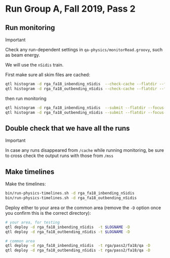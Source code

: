 # Run Group A, Fall 2019, Pass 2

## Run monitoring

> [!IMPORTANT]
> Check any run-dependent settings in `qa-physics/monitorRead.groovy`, such as beam energy.

We will use the `nSidis` train.

First make sure all skim files are cached:
```bash
qtl histogram -d rga_fa18_inbending_nSidis  --check-cache --flatdir --focus-physics /cache/clas12/rg-a/production/recon/fall2018/torus-1/pass2/main/train/nSidis
qtl histogram -d rga_fa18_outbending_nSidis --check-cache --flatdir --focus-physics /cache/clas12/rg-a/production/recon/fall2018/torus+1/pass2/train/nSidis
```
then run monitoring
```bash
qtl histogram -d rga_fa18_inbending_nSidis  --submit --flatdir --focus-physics /cache/clas12/rg-a/production/recon/fall2018/torus-1/pass2/main/train/nSidis
qtl histogram -d rga_fa18_outbending_nSidis --submit --flatdir --focus-physics /cache/clas12/rg-a/production/recon/fall2018/torus+1/pass2/train/nSidis
```

## Double check that we have all the runs

> [!IMPORTANT]
> In case any runs disappeared from `/cache` while running monitoring, be sure to cross check the output
> runs with those from `/mss`

## Make timelines

Make the timelines:
```bash
bin/run-physics-timelines.sh -d rga_fa18_inbending_nSidis
bin/run-physics-timelines.sh -d rga_fa18_outbending_nSidis
```

Deploy either to your area or the common area (remove the `-D` option once you confirm this is the correct directory):
```bash
# your area, for testing
qtl deploy -d rga_fa18_inbending_nSidis  -t $LOGNAME -D
qtl deploy -d rga_fa18_outbending_nSidis -t $LOGNAME -D

# common area
qtl deploy -d rga_fa18_inbending_nSidis  -t rga/pass2/fa18/qa -D
qtl deploy -d rga_fa18_outbending_nSidis -t rga/pass2/fa18/qa -D
```
